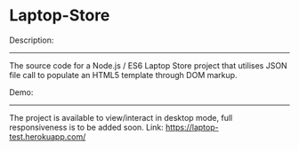 # Laptop-Store

Description:
******************************************************************************************************************************
The source code for a Node.js / ES6 Laptop Store project that utilises JSON file call to populate an HTML5 template 
through DOM markup.

Demo:
******************************************************************************************************************************
The project is available to view/interact in desktop mode, full responsiveness is to be added soon.
Link: https://laptop-test.herokuapp.com/
